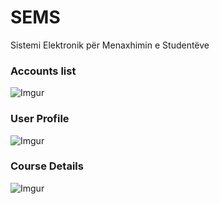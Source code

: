 # SEMS
Sistemi Elektronik për Menaxhimin e Studentëve

### Accounts list
![Imgur](https://i.imgur.com/7DmAerY.png)


### User Profile
![Imgur](https://i.imgur.com/7DmAerY.png)


### Course Details
![Imgur](https://i.imgur.com/ezgyvy4.png)
